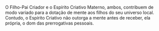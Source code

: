 ﻿O Filho-Pai Criador e o Espírito Criativo Materno, ambos, contribuem de modo variado para a dotação de mente aos filhos do seu universo local. Contudo, o Espírito Criativo não outorga a mente antes de receber, ela própria, o dom das prerrogativas pessoais.